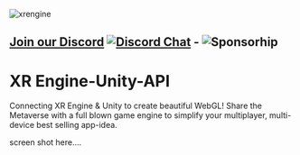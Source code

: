 ![xrengine](https://github.com/XRFoundation/XREngine/raw/dev/xrengine%20black.png)

## [Join our Discord](https://discord.gg/Tb4MT4TTjH)  [![Discord Chat](https://img.shields.io/discord/692672143053422678.svg)](https://discord.gg/Tb4MT4TTjH) - ![Sponsorhip](https://opencollective.com/xrengine/tiers/badge.svg)

# XR Engine-Unity-API
Connecting XR Engine & Unity to create beautiful WebGL!
Share the Metaverse with a full blown game engine to simplify your multiplayer, multi-device best selling app-idea.

 
screen shot here....